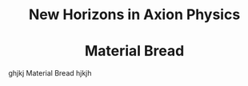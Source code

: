 <h1 align="center">New Horizons in Axion Physics</h1>
<h1 align="center"><span class="bolded">Material Bread</span></h1>
ghjkj <span class="bolded">Material Bread</span> hjkjh
